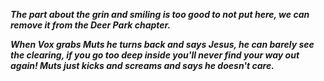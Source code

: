 ***The part about the grin and smiling is too good to not put here, we can remove it from the Deer Park chapter.***

***When Vox grabs Muts he turns back and says Jesus, he can barely see the clearing, if you go too deep inside you'll never find your way out again!
Muts just kicks and screams and says he doesn't care.***
